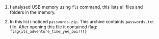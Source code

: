 1. I analysed USB memory using ```fls``` command, this lists all files and folders in the memory. 

2. In this list i noticed ```passwords.zip```. This archive containts ```passwords.txt``` file. After opening this file it contained flag: ```flag{its_adventure_time_yee_boi!!!}```
